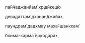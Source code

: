 па̄н̃чаджанйам̇ хр̣шӣкеш́о

девадаттам̇ дханан̃джайах̣

паун̣д̣рам̇ дадхмау маха̄-ш́ан̇кхам̇

бхӣма-карма̄ вр̣кодарах̣